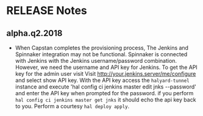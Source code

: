 # RELEASE Notes



## alpha.q2.2018

- When Capstan completes the provisioning process, The Jenkins and Spinnaker integration may not be functional. Spinnaker is connected with Jenkins with the Jenkins username/password combination. However, we need the username and API key for Jenkins. To get the API key for the admin user visit Visit http://your.jenkins.server/me/configure and select show API key. With the API key access the `halyard-tunnel` instance and execute 'hal config ci jenkins master edit jnks --password' and enter the API key when prompted for the password. if you perform `hal config ci jenkins master get jnks` it should echo the api key back to you. Perform a courtesy `hal deploy apply`. 